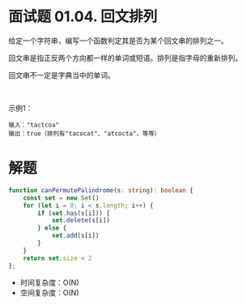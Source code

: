 # 面试题 01.04. 回文排列

给定一个字符串，编写一个函数判定其是否为某个回文串的排列之一。

回文串是指正反两个方向都一样的单词或短语。排列是指字母的重新排列。

回文串不一定是字典当中的单词。

 

示例1：
```
输入："tactcoa"
输出：true（排列有"tacocat"、"atcocta"，等等）
```

# 解题
```ts
function canPermutePalindrome(s: string): boolean {
    const set = new Set()
    for (let i = 0; i < s.length; i++) {
        if (set.has(s[i])) {
            set.delete(s[i])
        } else {
            set.add(s[i])
        }
    }
    return set.size < 2
};
```
- 时间复杂度：O(N)
- 空间复杂度：O(N)
